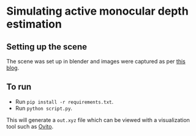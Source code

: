 # Simulating active monocular depth estimation

## Setting up the scene
The scene was set up in blender and images were captured as per [this blog](https://dragly.org/2020/06/05/structured-light-part-1/).

## To run

 - Run `pip install -r requirements.txt`.
 - Run `python script.py`.

This will generate a `out.xyz` file which can be viewed with a visualization tool such as [Ovito](https://www.ovito.org/).
